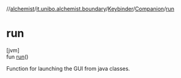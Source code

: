 //[alchemist](../../../../index.md)/[it.unibo.alchemist.boundary](../../index.md)/[Keybinder](../index.md)/[Companion](index.md)/[run](run.md)

# run

[jvm]\
fun [run](run.md)()

Function for launching the GUI from java classes.
